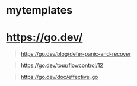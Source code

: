 # mytemplates

# https://go.dev/

> https://go.dev/blog/defer-panic-and-recover

> https://go.dev/tour/flowcontrol/12

> https://go.dev/doc/effective_go
